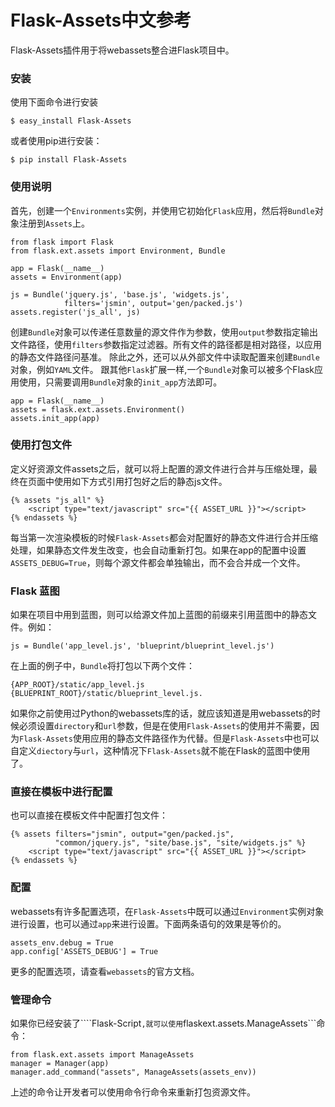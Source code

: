 # Flask-Assets中文参考
Flask-Assets插件用于将webassets整合进Flask项目中。
### 安装
使用下面命令进行安装
```
$ easy_install Flask-Assets
```
或者使用pip进行安装：
```
$ pip install Flask-Assets
```
### 使用说明
首先，创建一个```Environments```实例，并使用它初始化```Flask```应用，然后将```Bundle```对象注册到```Assets```上。
```
from flask import Flask
from flask.ext.assets import Environment, Bundle

app = Flask(__name__)
assets = Environment(app)

js = Bundle('jquery.js', 'base.js', 'widgets.js',
            filters='jsmin', output='gen/packed.js')
assets.register('js_all', js)
```
创建```Bundle```对象可以传递任意数量的源文件作为参数，使用```output```参数指定输出文件路径，使用```filters```参数指定过滤器。所有文件的路径都是相对路径，以应用的静态文件路径问基准。
除此之外，还可以从外部文件中读取配置来创建```Bundle```对象，例如```YAML```文件。
跟其他```Flask```扩展一样,一个```Bundle```对象可以被多个Flask应用使用，只需要调用```Bundle```对象的```init_app```方法即可。
```
app = Flask(__name__)
assets = flask.ext.assets.Environment()
assets.init_app(app)
```
### 使用打包文件
定义好资源文件assets之后，就可以将上配置的源文件进行合并与压缩处理，最终在页面中使用如下方式引用打包好之后的静态js文件。
```
{% assets "js_all" %}
    <script type="text/javascript" src="{{ ASSET_URL }}"></script>
{% endassets %}
```
每当第一次渲染模板的时候```Flask-Assets```都会对配置好的静态文件进行合并压缩处理，如果静态文件发生改变，也会自动重新打包。如果在app的配置中设置```ASSETS_DEBUG=True```，则每个源文件都会单独输出，而不会合并成一个文件。
### Flask 蓝图
如果在项目中用到蓝图，则可以给源文件加上蓝图的前缀来引用蓝图中的静态文件。例如：
```
js = Bundle('app_level.js', 'blueprint/blueprint_level.js')
```
在上面的例子中，```Bundle```将打包以下两个文件：
```
{APP_ROOT}/static/app_level.js
{BLUEPRINT_ROOT}/static/blueprint_level.js.
```
如果你之前使用过Python的webassets库的话，就应该知道是用webassets的时候必须设置```directory```和```url```参数，但是在使用```Flask-Assets```的使用并不需要，因为```Flask-Assets```使用应用的静态文件路径作为代替。但是```Flask-Assets```中也可以自定义```diectory```与```url```，这种情况下```Flask-Assets```就不能在Flask的蓝图中使用了。
### 直接在模板中进行配置
也可以直接在模板文件中配置打包文件：
```
{% assets filters="jsmin", output="gen/packed.js",
          "common/jquery.js", "site/base.js", "site/widgets.js" %}
    <script type="text/javascript" src="{{ ASSET_URL }}"></script>
{% endassets %}
```
### 配置

webassets有许多配置选项，在```Flask-Assets```中既可以通过```Environment```实例对象进行设置，也可以通过```app```来进行设置。下面两条语句的效果是等价的。
```
assets_env.debug = True
app.config['ASSETS_DEBUG'] = True
```
更多的配置选项，请查看```webassets```的官方文档。
### 管理命令
如果你已经安装了````Flask-Script```,就可以使用```flaskext.assets.ManageAssets```命令：
```
from flask.ext.assets import ManageAssets
manager = Manager(app)
manager.add_command("assets", ManageAssets(assets_env))
```
上述的命令让开发者可以使用命令行命令来重新打包资源文件。
